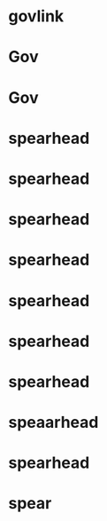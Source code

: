 # govlink
# Gov
# Gov
# spearhead
# spearhead
# spearhead
# spearhead
# spearhead
# spearhead
# spearhead
# speaarhead
# spearhead
# spear
